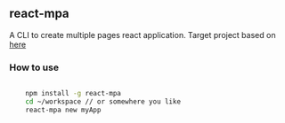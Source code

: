 ## react-mpa

A CLI to create multiple pages react application. Target project based on [here](https://github.com/vivimee/react-mpa-template)

### How to use

```bash 

    npm install -g react-mpa  
    cd ~/workspace // or somewhere you like  
    react-mpa new myApp

```
